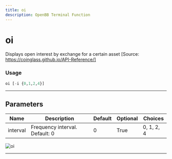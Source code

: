 ```yaml
---
title: oi
description: OpenBB Terminal Function
---
```


# oi

Displays open interest by exchange for a certain asset [Source: https://coinglass.github.io/API-Reference/]

### Usage

```python
oi [-i {0,1,2,4}]
```

---

## Parameters

| Name | Description | Default | Optional | Choices |
| ---- | ----------- | ------- | -------- | ------- |
| interval | Frequency interval. Default: 0 | 0 | True | 0, 1, 2, 4 |

![oi](https://user-images.githubusercontent.com/46355364/154086745-17c2b33a-e1bf-40b1-8ac8-3422fe081e96.png)

---
